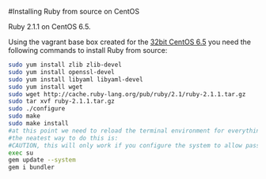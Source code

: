 #Installing Ruby from source on CentOS

Ruby 2.1.1 on CentOS 6.5.

Using the vagrant base box created for the [32bit CentOS 6.5](CentOSBaseBox.md) you need the following commands to install Ruby from source:

```bash
sudo yum install zlib zlib-devel
sudo yum install openssl-devel
sudo yum install libyaml libyaml-devel
sudo yum install wget
sudo wget http://cache.ruby-lang.org/pub/ruby/2.1/ruby-2.1.1.tar.gz
sudo tar xvf ruby-2.1.1.tar.gz
sudo ./configure
sudo make
sudo make install
#at this point we need to reload the terminal environment for everything to work.
#the neatest way to do this is:
#CAUTION, this will only work if you configure the system to allow passwordless sudo for the vagrant user
exec su
gem update --system
gem i bundler
```